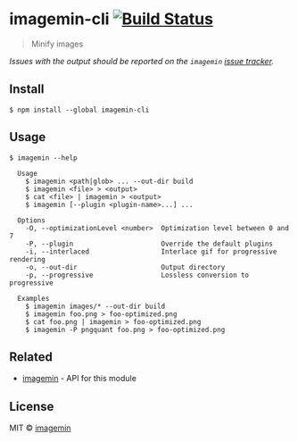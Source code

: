 # imagemin-cli [![Build Status](https://travis-ci.org/imagemin/imagemin-cli.svg?branch=master)](https://travis-ci.org/imagemin/imagemin-cli)

> Minify images

*Issues with the output should be reported on the `imagemin` [issue tracker](https://github.com/imagemin/imagemin/issues).*


## Install

```
$ npm install --global imagemin-cli
```


## Usage

```
$ imagemin --help

  Usage
    $ imagemin <path|glob> ... --out-dir build
    $ imagemin <file> > <output>
    $ cat <file> | imagemin > <output>
    $ imagemin [--plugin <plugin-name>...] ...

  Options
    -O, --optimizationLevel <number>  Optimization level between 0 and 7
    -P, --plugin                      Override the default plugins
    -i, --interlaced                  Interlace gif for progressive rendering
    -o, --out-dir                     Output directory
    -p, --progressive                 Lossless conversion to progressive

  Examples
    $ imagemin images/* --out-dir build
    $ imagemin foo.png > foo-optimized.png
    $ cat foo.png | imagemin > foo-optimized.png
    $ imagemin -P pngquant foo.png > foo-optimized.png
```


## Related

- [imagemin](https://github.com/imagemin/imagemin) - API for this module


## License

MIT © [imagemin](https://github.com/imagemin)
